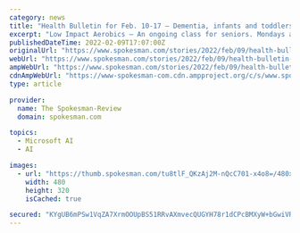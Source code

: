 ```yaml
---
category: news
title: "Health Bulletin for Feb. 10-17 – Dementia, infants and toddlers and health and wellness"
excerpt: "Low Impact Aerobics – An ongoing class for seniors. Mondays at 10:30 a.m. and Thursdays at 10 a.m., Zion Lutheran Church, 8304 E. Buckeye Ave., Spokane Valley. Free. (509) 926-5407. Smart Driver ..."
publishedDateTime: 2022-02-09T17:07:00Z
originalUrl: "https://www.spokesman.com/stories/2022/feb/09/health-bulletin-for-feb-10-17-dementia-infants-and/"
webUrl: "https://www.spokesman.com/stories/2022/feb/09/health-bulletin-for-feb-10-17-dementia-infants-and/"
ampWebUrl: "https://www.spokesman.com/stories/2022/feb/09/health-bulletin-for-feb-10-17-dementia-infants-and/?amp-content=amp"
cdnAmpWebUrl: "https://www-spokesman-com.cdn.ampproject.org/c/s/www.spokesman.com/stories/2022/feb/09/health-bulletin-for-feb-10-17-dementia-infants-and/?amp-content=amp"
type: article

provider:
  name: The Spokesman-Review
  domain: spokesman.com

topics:
  - Microsoft AI
  - AI

images:
  - url: "https://thumb.spokesman.com/tu8tlF_QKzAj2M-nQcC701-x4o8=/480x0/media.spokesman.com/photos/2022/02/08/6202dc5900ddb.hires.jpg"
    width: 480
    height: 320
    isCached: true

secured: "KYgUB6mPSw1VqZA7XrmOOUpBS51RRvAXmvecQUGYH78r1dCPcBMXyW+bGwiVRFAKOSCU9k9Em4YFsAa2QdMvFghbdl9WAFALyvx5IAaxJ2DsEFlu6otLuvTYkLTGXIWHNVXsR6ekM8XGvFjsZ7VQ5+WXKSMn9oCq1xOGhVoIVHM1Qt18elZa284WKLDlfGgJKrNft4lCkjUbvvEx9zxIf8fXNyokmVIXK2Q7TOM/P8mE0H3Cra34oWAIYPWvzASFvpzZzmnRj8JwSBbiKxUxE348uxmD85tZtCQO/xK5QCxCrdOCtHrNNWVX2M1Y1rsU9IkXOL+NJQl+Q5mzo848wKHjtwJYTWpLZ3HoaUpNW/c=;XMn4KSXBqP0TJaOXW7wC1w=="
---
```


